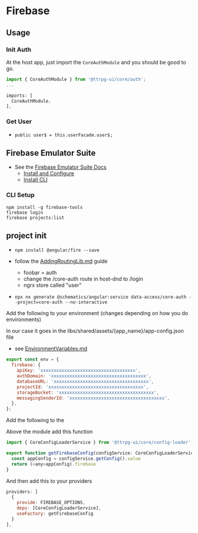 # Firebase

## Usage

### Init Auth
At the host app, just import the `CoreAuthModule` and you should be good to go.

```javascript
import { CoreAuthModule } from '@ttrpg-ui/core/auth';
...

imports: [
  CoreAuthModule,
],
``` 

### Get User
- `public user$ = this.userFacade.user$;`

## Firebase Emulator Suite

- See the [Firebase Emulator Suite Docs](https://firebase.google.com/docs/emulator-suite#:~:text=The%20Firebase%20Local%20Emulator%20Suite,and%20Firebase%20Extensions%20(beta).)
  - [Install and Configure](https://firebase.google.com/docs/emulator-suite/install_and_configure)
  - [Install CLI](https://firebase.google.com/docs/cli#install_the_firebase_cli)

### CLI Setup

```shell
npm install -g firebase-tools
firebase login
firebase projects:list
```

## project init

- `npm install @angular/fire --save`

- follow the [AddingRoutingLib.md](./AddingRoutingLib.md) guide

  - foobar = auth
  - change the /core-auth route in host-dnd to /login
  - ngrx store called "user"

- `npx nx generate @schematics/angular:service data-access/core-auth --project=core-auth --no-interactive`

Add the following to your environment (changes depending on how you do environments)

In our case it goes in the libs/shared/assets/{app_name}/app-config.json file

- see [EnvironmentVariables.md](./EnvironmentVariables.md)

```javascript
export const env = {
  firebase: {
    apiKey: 'xxxxxxxxxxxxxxxxxxxxxxxxxxxxxxxxxxxx',
    authDomain: 'xxxxxxxxxxxxxxxxxxxxxxxxxxxxxxxxxxxx',
    databaseURL: 'xxxxxxxxxxxxxxxxxxxxxxxxxxxxxxxxxxxx',
    projectId: 'xxxxxxxxxxxxxxxxxxxxxxxxxxxxxxxxxxxx',
    storageBucket: 'xxxxxxxxxxxxxxxxxxxxxxxxxxxxxxxxxxxx',
    messagingSenderId: 'xxxxxxxxxxxxxxxxxxxxxxxxxxxxxxxxxxxx',
  },
};
```

Add the following to the

Above the module add this function

```javascript
import { CoreConfigLoaderService } from '@ttrpg-ui/core/config-loader';

export function getFirebaseConfig(configService: CoreConfigLoaderService) {
  const appConfig = configService.getConfig().value
  return (<any>appConfig).firebase
}
```

And then add this to your providers

```javascript
providers: [
  {
    provide: FIREBASE_OPTIONS,
    deps: [CoreConfigLoaderService],
    useFactory: getFirebaseConfig
  }
],
```
